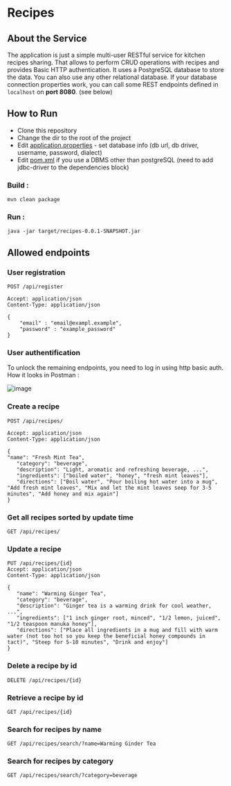 # Recipes 

## About the Service

The application is just a simple multi-user RESTful service for kitchen recipes sharing. That allows to perform CRUD operations with recipes and provides Basic HTTP authentication. It uses a PostgreSQL database to store the data. You can also use any other relational database. If your database connection properties work, you can call some REST endpoints defined in ```localhost``` on **port 8080**. (see below)

## How to Run 

* Clone this repository
* Change the dir to the root of the project
* Edit [application.properties](src/main/resources/application.properties) - set database info (db url, db driver, username, password, dialect)
* Edit [pom.xml](./pom.xml) if you use a DBMS other than postgreSQL (need to add jdbc-driver to the dependencies block)

### Build :

```
mvn clean package
```
### Run :
```
java -jar target/recipes-0.0.1-SNAPSHOT.jar
```

## Allowed endpoints

### User registration

```
POST /api/register

Accept: application/json
Content-Type: application/json

{
    "email" : "email@exampl.example",
    "password" : "example_password"
}
```

### User authentification


To unlock the remaining endpoints, you need to log in using http basic auth. How it looks in Postman :

![image](https://user-images.githubusercontent.com/93244882/193427593-3a1ab8d3-0f49-4c6d-97d0-08c97aba1531.png)

### Create a recipe

```
POST /api/recipes/

Accept: application/json
Content-Type: application/json

{
"name": "Fresh Mint Tea",
   "category": "beverage",
   "description": "Light, aromatic and refreshing beverage, ...",
   "ingredients": ["boiled water", "honey", "fresh mint leaves"],
   "directions": ["Boil water", "Pour boiling hot water into a mug", "Add fresh mint leaves", "Mix and let the mint leaves seep for 3-5 minutes", "Add honey and mix again"]
}
```

### Get all recipes sorted by update time

```
GET /api/recipes/
```

### Update a recipe

```
PUT /api/recipes/{id}
Accept: application/json
Content-Type: application/json

{
   "name": "Warming Ginger Tea",
   "category": "beverage",
   "description": "Ginger tea is a warming drink for cool weather, ...",
   "ingredients": ["1 inch ginger root, minced", "1/2 lemon, juiced", "1/2 teaspoon manuka honey"],
   "directions": ["Place all ingredients in a mug and fill with warm water (not too hot so you keep the beneficial honey compounds in tact)", "Steep for 5-10 minutes", "Drink and enjoy"]
}
```

### Delete a recipe by id

```
DELETE /api/recipes/{id}
```

### Retrieve a recipe by id

```
GET /api/recipes/{id}
```

### Search for recipes by name

```
GET /api/recipes/search/?name=Warming Ginder Tea
```

### Search for recipes by category

```
GET /api/recipes/search/?category=beverage
```
